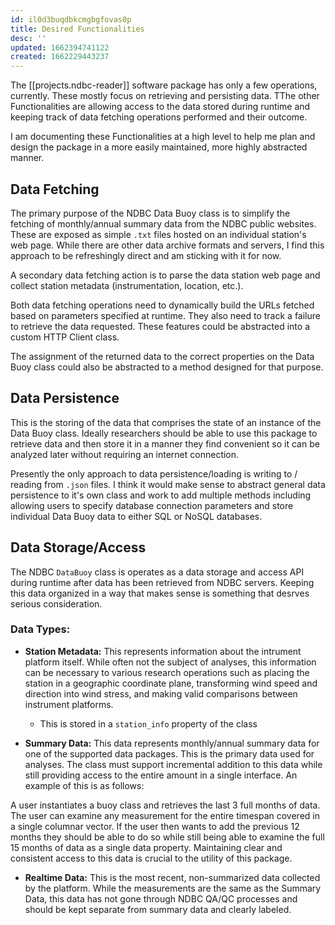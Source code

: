 ```yaml
---
id: il0d3buqdbkcmgbgfovas0p
title: Desired Functionalities
desc: ''
updated: 1662394741122
created: 1662229443237
---
```

The [[projects.ndbc-reader]] software package has only a few operations, currently.  These mostly focus on retrieving and persisting data.  TThe other Functionalities are allowing access to the data stored during runtime and keeping track of data fetching operations performed and their outcome.

I am documenting these Functionalities at a high level to help me plan and design the package in a more easily maintained, more highly abstracted manner.

## Data Fetching
The primary purpose of the NDBC Data Buoy class is to simplify the fetching of monthly/annual summary data from the NDBC public websites.  These are exposed as simple `.txt` files hosted on an individual station's web page.  While there are other data archive formats and servers, I find this approach to be refreshingly direct and am sticking with it for now.

A secondary data fetching action is to parse the data station web page and collect station metadata (instrumentation, location, etc.). 

Both data fetching operations need to dynamically build the URLs fetched based on parameters specified at runtime.  They also need to track a failure to retrieve the data requested.  These features could be abstracted into a custom HTTP Client class.

The assignment of the returned data to the correct properties on the Data Buoy class could also be abstracted to a method designed for that purpose.

## Data Persistence
This is the storing of the data that comprises the state of an instance of the Data Buoy class.  Ideally researchers should be able to use this package to retrieve data and then store it in a manner they find convenient so it can be analyzed later without requiring an internet connection.

Presently the only approach to data persistence/loading is writing to / reading from `.json` files.  I think it would make sense to abstract general data persistence to it's own class and work to add multiple methods including allowing users to specify database connection parameters and store individual Data Buoy data to either SQL or NoSQL databases.

## Data Storage/Access
The NDBC `DataBuoy` class is operates as a data storage and access API during runtime after data has been retrieved from NDBC servers.  Keeping this data organized in a way that makes sense is something that desrves serious consideration.  

### Data Types:
* **Station Metadata:** This represents information about the intrument platform itself.  While often not the subject of analyses, this information can be necessary to various research operations such as placing the station in a geographic coordinate plane, transforming wind speed and direction into wind stress, and making valid comparisons between instrument platforms.
    * This is stored in a `station_info` property of the class

* **Summary Data:** This data represents monthly/annual summary data for one of the supported data packages.  This is the primary data used for analyses.  The class must support incremental addition to this data while still providing access to the entire amount in a single interface.  An example of this is as follows:

A user instantiates a buoy class and retrieves the last 3 full months of data.  The user can examine any measurement for the entire timespan covered in a single columnar vector.  If the user then wants to add the previous 12 months they should be able to do so while still being able to examine the full 15 months of data as a single data property.  Maintaining clear and consistent access to this data is crucial to the utility of this package.

* **Realtime Data:** This is the most recent, non-summarized data collected by the platform.  While the measurements are the same as the Summary Data, this data has not gone through NDBC QA/QC processes and should be kept separate from summary data and clearly labeled.
